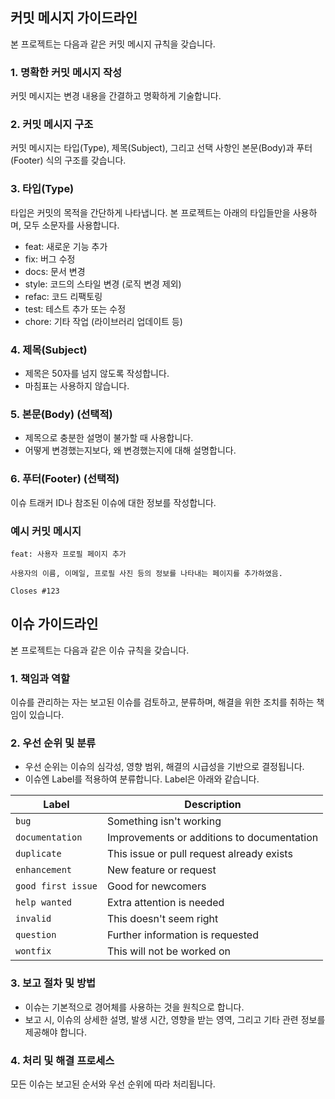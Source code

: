 

## 커밋 메시지 가이드라인
본 프로젝트는 다음과 같은 커밋 메시지 규칙을 갖습니다.

### 1. 명확한 커밋 메시지 작성
커밋 메시지는 변경 내용을 간결하고 명확하게 기술합니다.

### 2. 커밋 메시지 구조
커밋 메시지는 타입(Type), 제목(Subject), 그리고 선택 사항인 본문(Body)과 푸터(Footer) 식의 구조를 갖습니다.

### 3. 타입(Type)
타입은 커밋의 목적을 간단하게 나타냅니다. 본 프로젝트는 아래의 타입들만을 사용하며, 모두 소문자를 사용합니다.

- feat: 새로운 기능 추가
- fix: 버그 수정
- docs: 문서 변경
- style: 코드의 스타일 변경 (로직 변경 제외)
- refac: 코드 리팩토링
- test: 테스트 추가 또는 수정
- chore: 기타 작업 (라이브러리 업데이트 등)

### 4. 제목(Subject)
- 제목은 50자를 넘지 않도록 작성합니다.
- 마침표는 사용하지 않습니다.

### 5. 본문(Body) (선택적)
- 제목으로 충분한 설명이 불가할 때 사용합니다.
- 어떻게 변경했는지보다, 왜 변경했는지에 대해 설명합니다.

### 6. 푸터(Footer) (선택적)
이슈 트래커 ID나 참조된 이슈에 대한 정보를 작성합니다.

### 예시 커밋 메시지
```text
feat: 사용자 프로필 페이지 추가

사용자의 이름, 이메일, 프로필 사진 등의 정보를 나타내는 페이지를 추가하였음.

Closes #123
```

## 이슈 가이드라인
본 프로젝트는 다음과 같은 이슈 규칙을 갖습니다.

### 1. 책임과 역할
이슈를 관리하는 자는 보고된 이슈를 검토하고, 분류하며, 해결을 위한 조치를 취하는 책임이 있습니다.

### 2. 우선 순위 및 분류
- 우선 순위는 이슈의 심각성, 영향 범위, 해결의 시급성을 기반으로 결정됩니다.
- 이슈엔 Label를 적용하여 분류합니다. Label은 아래와 같습니다.

| Label        | Description                               |
| ------------ | ----------------------------------------- |
| `bug`        | Something isn't working                   |
| `documentation` | Improvements or additions to documentation |
| `duplicate`  | This issue or pull request already exists |
| `enhancement` | New feature or request                    |
| `good first issue` | Good for newcomers                      |
| `help wanted` | Extra attention is needed                 |
| `invalid`    | This doesn't seem right                   |
| `question`   | Further information is requested          |
| `wontfix`    | This will not be worked on                |


### 3. 보고 절차 및 방법
- 이슈는 기본적으로 경어체를 사용하는 것을 원칙으로 합니다.
- 보고 시, 이슈의 상세한 설명, 발생 시간, 영향을 받는 영역, 그리고 기타 관련 정보를 제공해야 합니다.

### 4. 처리 및 해결 프로세스
모든 이슈는 보고된 순서와 우선 순위에 따라 처리됩니다.

